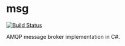 msg
===

[![Build Status](https://travis-ci.org/jagrem/msg.svg?branch=master)](https://travis-ci.org/jagrem/msg)

AMQP message broker implementation in C#.
